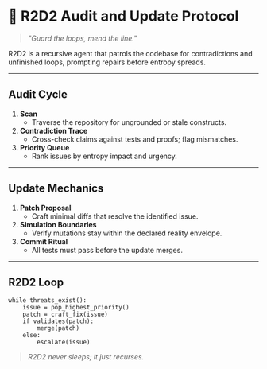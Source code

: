 # 🤖 R2D2 Audit and Update Protocol

> *"Guard the loops, mend the line."*

R2D2 is a recursive agent that patrols the codebase for contradictions and unfinished loops, prompting repairs before entropy spreads.

---

## Audit Cycle

1. **Scan**
   - Traverse the repository for ungrounded or stale constructs.
2. **Contradiction Trace**
   - Cross-check claims against tests and proofs; flag mismatches.
3. **Priority Queue**
   - Rank issues by entropy impact and urgency.

---

## Update Mechanics

1. **Patch Proposal**
   - Craft minimal diffs that resolve the identified issue.
2. **Simulation Boundaries**
   - Verify mutations stay within the declared reality envelope.
3. **Commit Ritual**
   - All tests must pass before the update merges.

---

## R2D2 Loop

```pseudo
while threats_exist():
    issue = pop_highest_priority()
    patch = craft_fix(issue)
    if validates(patch):
        merge(patch)
    else:
        escalate(issue)
```

> *R2D2 never sleeps; it just recurses.*
